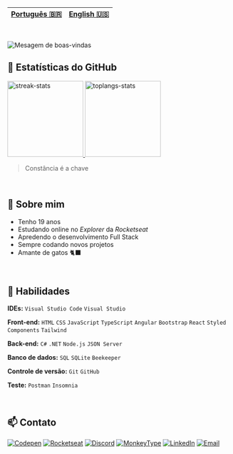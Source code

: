 | [Português 🇧🇷](https://github.com/apaolaoliveira/apaolaoliveira/blob/main/ReadMe-ptbr.md) | [English 🇺🇸](https://github.com/apaolaoliveira/apaolaoliveira/blob/main/README.md) |
|---|---|

<br>

<!-- Feito em https://readme-typing-svg.demolab.com/demo/ -->
![Mesagem de boas-vindas](https://readme-typing-svg.demolab.com?font=Silkscreen&duration=3000&pause=1500&color=F3BD39&width=435&lines=Oie%2C+eu+sou+Paola+Oliveira;Seja+Bem-vindo+ao+meu+GitHub+:%29; "Mensagem de boas-vindas")

## 💫 Estatísticas do GitHub

<!-- Consegui esses cards em https://github.com/anuraghazra/github-readme-stats --> 
<a href="#">
    <img alt="streak-stats" height="170em" src="https://github-readme-streak-stats.herokuapp.com/?user=apaolaoliveira&theme=omni&hide_border=true&theme=ayu-mirage" /> 
    <img alt="toplangs-stats" height="170em" src="https://github-readme-stats.vercel.app/api/top-langs/?username=apaolaoliveira&layout=compact&hide_border=true&theme=ayu-mirage" />    
</a>
    
> Constância é a chave

<br>

## 🍄 Sobre mim
    
- Tenho 19 anos                                                                         
- Estudando online no <em>Explorer</em> da <em>Rocketseat</em>  
- Apredendo o desenvolvimento Full Stack                                                      
- Sempre codando novos projetos
- Amante de gatos 🐈‍⬛

<br>

## 🚀 Habilidades
    
**IDEs:** `Visual Studio Code` `Visual Studio` 
    
**Front-end:** `HTML` `CSS` `JavaScript` `TypeScript` `Angular` `Bootstrap` `React` `Styled Components` `Tailwind`

**Back-end:** `C#` `.NET` `Node.js` `JSON Server`

**Banco de dados:** `SQL` `SQLite` `Beekeeper` 

**Controle de versão:** `Git` `GitHub`

**Teste:** `Postman` `Insomnia`   

<br>

## 📫 Contato
 
<!-- Badges de https://dev.to/envoy_/150-badges-for-github-pnk -->
[![Codepen](https://img.shields.io/badge/Codepen-000000?style=for-the-badge&logo=codepen&logoColor=white "Codepen")](https://codepen.io/apaolaoliveira)
[![Rocketseat](https://img.shields.io/badge/Rocketseat-8B89CC?style=for-the-badge&logo=rocketseat&logoColor=white "Rocketseat")](https://app.rocketseat.com.br/me/apaolaoliveira)
[![Discord](https://img.shields.io/badge/@apaolaoliveira.dev-7289DA?style=for-the-badge&logo=discord&logoColor=white "My Discord user")](#)
[![MonkeyType](https://img.shields.io/badge/Monkeytype-4c89bc?style=for-the-badge&logo=monkeytype&logoColor=white "Monkeytype")](https://monkeytype.com/profile/apaolaoliveira)
[![LinkedIn](https://img.shields.io/badge/LinkedIn-0077B5?style=for-the-badge&logo=linkedin&logoColor=white "LinkedIn")](https://www.linkedin.com/in/apaolaoliveira/)
[![Email](https://img.shields.io/badge/Gmail-ca0b4a?style=for-the-badge&logo=gmail&logoColor=white "Email")](mailto:paolaoliveira.dev@gmail.com)

